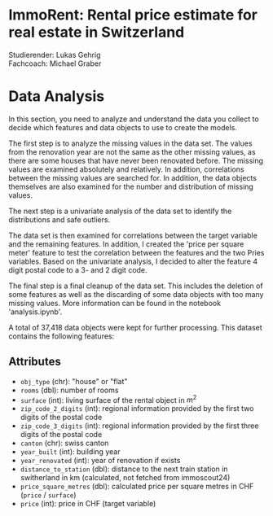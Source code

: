 # ImmoRent: Rental price estimate for real estate in Switzerland

Studierender: Lukas Gehrig  
Fachcoach: Michael Graber  

# Data Analysis

In this section, you need to analyze and understand the data you collect to decide which features and data objects to use to create the models.

The first step is to analyze the missing values in the data set. The values from the renovation year are not the same as the other missing values, as there are some houses that have never been renovated before. The missing values are examined absolutely and relatively. In addition, correlations between the missing values are searched for. In addition, the data objects themselves are also examined for the number and distribution of missing values.

The next step is a univariate analysis of the data set to identify the distributions and safe outliers.

The data set is then examined for correlations between the target variable and the remaining features. In addition, I created the 'price per square meter' feature to test the correlation between the features and the two Pries variables. Based on the univariate analysis, I decided to alter the feature 4 digit postal code to a 3- and 2 digit code.

The final step is a final cleanup of the data set. This includes the deletion of some features as well as the discarding of some data objects with too many missing values. More information can be found in the notebook 'analysis.ipynb'.

A total of 37,418 data objects were kept for further processing. This dataset contains the following features:


## Attributes

- `obj_type` (chr): "house" or "flat"
- `rooms` (dbl): number of rooms
- `surface` (int): living surface of the rental object in $m^2$
- `zip_code_2_digits` (int): regional information provided by the first two digits of the postal code
- `zip_code_3_digits` (int): regional information provided by the first three digits of the postal code
- `canton` (chr): swiss canton
- `year_built` (int): building year
- `year_renovated` (int): year of renovation if exists
- `distance_to_station` (dbl): distance to the next train station in switherland in km (calculated, not fetched from immoscout24)
- `price_square_metres` (dbl): calculated price per square metres in CHF (`price` / `surface`)
- `price` (int): price in CHF (target variable)